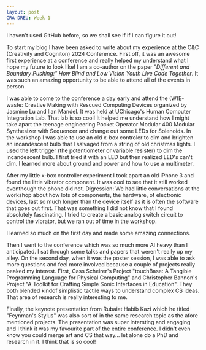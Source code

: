 ```yaml
---
layout: post
CRA-DREU: Week 1
---
```


I haven't used GitHub before, so we shall see if if I can figure it out! 

To start my blog I have been asked to write about my experience at the C&C (Creativity and Cogniton) 2024 Conference. First off, it was an awesome first experience at a conference and really helped my understand what I hope my future to look like! I am a co-author on the paper _"Different and Boundary Pushing:" How Blind and Low Vision Youth Live Code Together_. It was such an amazing opportunity to be able to attend all of the events in person. 

I was able to come to the conference a day early and attend the (W)E-waste: Creative Making with Rescued Computing Devices organized by Jasmine Lu and Ilan Mandel. It was held at UChicago's Human Computer Integration Lab. That lab is so cool! It helped me understand how I might take apart the teenage engineering Pocket Operator Modular 400 Modular Synthesizer with Sequencer and change out some LEDs for Solenoids. In the workshop I was able to use an old x-box controler to dim and brighten an incandescent bulb that I salvaged from a string of old christmas lights. I used the left trigger (the potentiometer or variable resister) to dim the incandescent bulb. I first tried it with an LED but then realized LED's can't dim. I learned more about ground and power and how to use a multimeter. 

After my little x-box controller experiment I took apart an old iPhone 3 and found the little vibrator component. It was cool to see that it still worked eventhough the phone did not. Digression: We had little conversations at the workshop about how lots of components, the hardware, of electronic devices, last so much longer than the device itself as it is often the software that goes out first. That was something I did not know that I found absolutely fascinating. I tried to create a basic analog switch circuit to control the vibrator, but we ran out of time in the workshop. 

I learned so much on the first day and made some amazing connections. 

Then I went to the conference which was so much more AI heavy than I anticipated. I sat through some talks and papers that weren't really up my alley. On the second day, when it was the poster session, I was able to ask more questions and feel more involved because a couple of projects really peaked my interest. First, Cass Scheirer's Project "touchBase: A Tangible Programming Language for Physical Computing" and Christopher Bannon's Project "A Toolkit for Crafting Simple Sonic Interfaces in Education". They both blended kindof simplistic tactile ways to understand complex CS ideas. That area of research is really interesting to me. 

Finally, the keynote presentation from Rubaiat Habib Kazi which he titled "Feynman's Stylus" was also sort of in the same research topic as the afore mentioned projects. The presentation was super intersting and engaging and I think it was my favourite part of the entire conference. I didn't even know you could merge art and CS that way... let alone do a PhD and research in it. I think that is so cool! 

